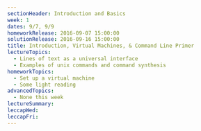 ```yaml
---
sectionHeader: Introduction and Basics
week: 1
dates: 9/7, 9/9
homeworkRelease: 2016-09-07 15:00:00
solutionRelease: 2016-09-16 15:00:00
title: Introduction, Virtual Machines, & Command Line Primer
lectureTopics:
  - Lines of text as a universal interface
  - Examples of unix commands and command synthesis
homeworkTopics:
  - Set up a virtual machine
  - Some light reading
advancedTopics:
  - None this week
lectureSummary:
leccapWed:
leccapFri:
---
```


